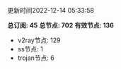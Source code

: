 更新时间2022-12-14 05:33:58

**总订阅: 45**
**总节点: 702**
**有效节点: 136**
- v2ray节点: 129
- ss节点: 1
- trojan节点: 6
